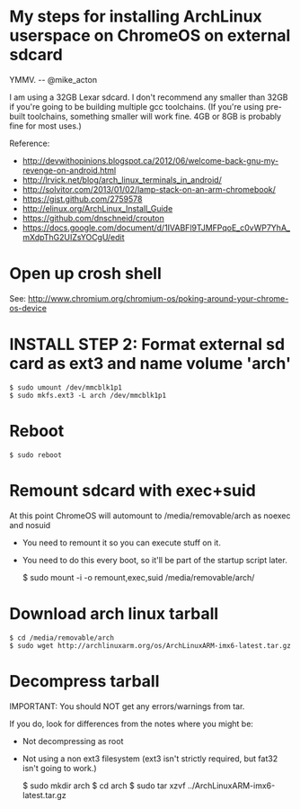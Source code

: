 # My steps for installing ArchLinux userspace on ChromeOS on external sdcard
YMMV. -- @mike_acton

I am using a 32GB Lexar sdcard. I don't recommend any smaller than 32GB if you're going to 
be building multiple gcc toolchains. (If you're using pre-built toolchains, something smaller
will work fine. 4GB or 8GB is probably fine for most uses.) 

Reference:

* http://devwithopinions.blogspot.ca/2012/06/welcome-back-gnu-my-revenge-on-android.html
* http://lrvick.net/blog/arch_linux_terminals_in_android/
* http://solvitor.com/2013/01/02/lamp-stack-on-an-arm-chromebook/
* https://gist.github.com/2759578
* http://elinux.org/ArchLinux_Install_Guide
* https://github.com/dnschneid/crouton
* https://docs.google.com/document/d/1IVABFl9TJMFPqoE_c0vWP7YhA_mXdpThG2UIZsYOCgU/edit

# Open up crosh shell
See: http://www.chromium.org/chromium-os/poking-around-your-chrome-os-device

# INSTALL STEP 2: Format external sd card as ext3 and name volume 'arch'

    $ sudo umount /dev/mmcblk1p1 
    $ sudo mkfs.ext3 -L arch /dev/mmcblk1p1 

# Reboot

    $ sudo reboot

# Remount sdcard with exec+suid

At this point ChromeOS will automount to /media/removable/arch as noexec and nosuid

* You need to remount it so you can execute stuff on it.
* You need to do this every boot, so it'll be part of the startup script later.

    $ sudo mount -i -o remount,exec,suid /media/removable/arch/

# Download arch linux tarball

    $ cd /media/removable/arch
    $ sudo wget http://archlinuxarm.org/os/ArchLinuxARM-imx6-latest.tar.gz

# Decompress tarball

IMPORTANT: You should NOT get any errors/warnings from tar.

If you do, look for differences from the notes where you might be:
* Not decompressing as root
* Not using a non ext3 filesystem (ext3 isn't strictly required, but fat32 isn't going to work.)

    $ sudo mkdir arch
    $ cd arch
    $ sudo tar xzvf ../ArchLinuxARM-imx6-latest.tar.gz

